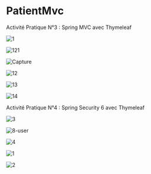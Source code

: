 # PatientMvc

Activité Pratique N°3 : Spring MVC avec Thymeleaf

![1](https://user-images.githubusercontent.com/80393682/232028362-2405206e-27a0-49d6-918a-b5a97a14693a.PNG)

![121](https://user-images.githubusercontent.com/80393682/232171814-be592b21-9216-47b5-a4bd-cea5a483e4d2.PNG)

![Capture](https://user-images.githubusercontent.com/80393682/232171519-9279c637-d950-4343-9506-6e59c7a94cfb.PNG)

![12](https://user-images.githubusercontent.com/80393682/232171710-e596f2cc-e8af-43b0-86da-c587020fcd31.PNG)

![13](https://user-images.githubusercontent.com/80393682/232171717-895e6efd-03bd-4eb3-8592-adede3c1b951.PNG)

![14](https://user-images.githubusercontent.com/80393682/232171720-33ed4ce4-2723-4114-92ff-a24b5be0594b.PNG)

Activité Pratique N°4 : Spring Security 6 avec Thymeleaf

![3](https://user-images.githubusercontent.com/80393682/234694014-db5e8ade-7459-4326-8108-255dd1bb38e3.PNG)

![8-user](https://user-images.githubusercontent.com/80393682/232350504-1295105a-53ea-4bcf-9181-ef8e97901271.PNG)

![4](https://user-images.githubusercontent.com/80393682/232350522-6d229afb-d51f-472c-9728-447897ad5b53.PNG)

![1](https://user-images.githubusercontent.com/80393682/234694037-71959cf2-3867-4e53-9eeb-0a6264d4e60d.PNG)

![2](https://user-images.githubusercontent.com/80393682/234694058-ccdad9de-6231-45fb-87bb-4b21650e6a45.PNG)
